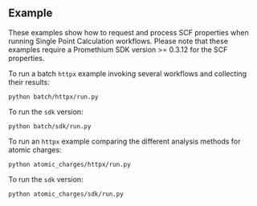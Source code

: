 ## Example

These examples show how to request and process SCF properties when running Single Point Calculation workflows.
Please note that these examples require a Promethium SDK version >= 0.3.12 for the SCF properties.

To run a batch `httpx` example invoking several workflows and collecting their results:
```
python batch/httpx/run.py
```
To run the `sdk` version:
```
python batch/sdk/run.py
```

To run an `httpx` example comparing the different analysis methods for atomic charges:
```
python atomic_charges/httpx/run.py
```
To run the `sdk` version:
```
python atomic_charges/sdk/run.py
```
